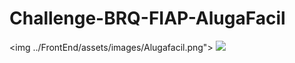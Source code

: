 # Challenge-BRQ-FIAP-AlugaFacil

<p>

<img ../FrontEnd/assets/images/Alugafacil.png">
<img src="Challenge-BRQ-FIAP-AlugaFacil/FrontEnd/assets/images/Alugafacil2.png">
</p>